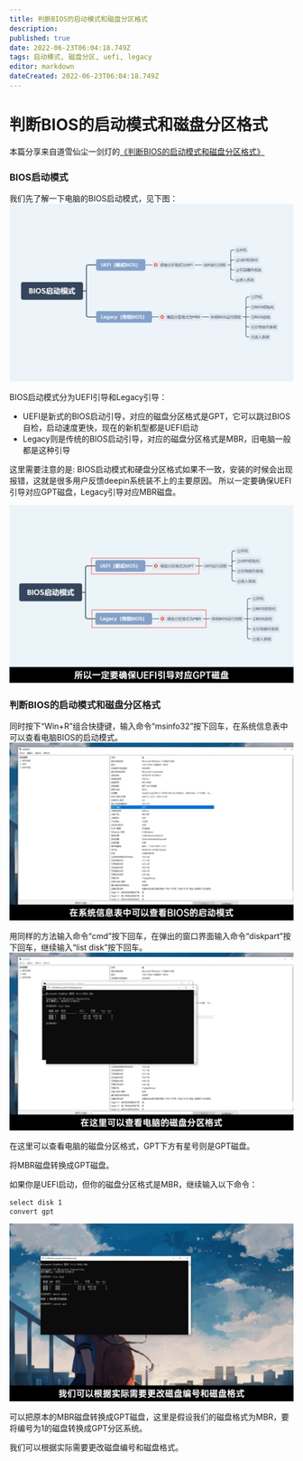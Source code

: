 ```yaml
---
title: 判断BIOS的启动模式和磁盘分区格式
description: 
published: true
date: 2022-06-23T06:04:18.749Z
tags: 启动模式, 磁盘分区, uefi, legacy
editor: markdown
dateCreated: 2022-06-23T06:04:18.749Z
---
```


# 判断BIOS的启动模式和磁盘分区格式
本篇分享来自道雪仙尘一剑灯的[《判断BIOS的启动模式和磁盘分区格式》](https://bbs.deepin.org/zh/post/225766)

### BIOS启动模式
我们先了解一下电脑的BIOS启动模式，见下图：
![1.png](/for_trans/bios启动模式/1.png)

BIOS启动模式分为UEFI引导和Legacy引导：

- UEFI是新式的BIOS启动引导，对应的磁盘分区格式是GPT，它可以跳过BIOS自检，启动速度更快，现在的新机型都是UEFI启动
- Legacy则是传统的BIOS启动引导，对应的磁盘分区格式是MBR，旧电脑一般都是这种引导

这里需要注意的是:
BIOS启动模式和硬盘分区格式如果不一致，安装的时候会出现报错，这就是很多用户反馈deepin系统装不上的主要原因。
所以一定要确保UEFI引导对应GPT磁盘，Legacy引导对应MBR磁盘。

![2.png](/for_trans/bios启动模式/2.png)

### 判断BIOS的启动模式和磁盘分区格式

同时按下“Win+R”组合快捷键，输入命令“msinfo32”按下回车，在系统信息表中可以查看电脑BIOS的启动模式。
![3.png](/for_trans/bios启动模式/3.png)

用同样的方法输入命令“cmd”按下回车，在弹出的窗口界面输入命令“diskpart”按下回车，继续输入“list disk”按下回车。
![4.png](/for_trans/bios启动模式/4.png)

在这里可以查看电脑的磁盘分区格式，GPT下方有星号则是GPT磁盘。

将MBR磁盘转换成GPT磁盘。

如果你是UEFI启动，但你的磁盘分区格式是MBR，继续输入以下命令：
```linux
select disk 1
convert gpt
```
![5.jpg](/for_trans/bios启动模式/5.jpg)

可以把原本的MBR磁盘转换成GPT磁盘，这里是假设我们的磁盘格式为MBR，要将编号为1的磁盘转换成GPT分区系统。

我们可以根据实际需要更改磁盘编号和磁盘格式。

